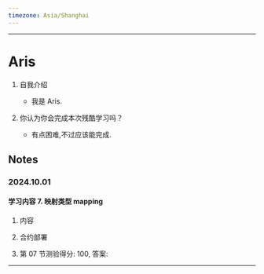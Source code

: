 ```yaml
---
timezone: Asia/Shanghai
---
```


---

# Aris

1. 自我介绍
    - 我是 Aris.

2. 你认为你会完成本次残酷学习吗？
    - 有点困难,不过应该能完成.

## Notes

<!-- Content_START -->

### 2024.10.01

#### 学习内容 7. 映射类型 mapping

1. 内容

2. 合约部署

3. 第 07 节测验得分: 100, 答案: 

---



<!-- Content_END -->
